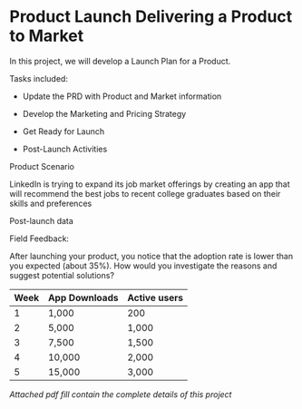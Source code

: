 # Product Launch Delivering a Product to Market


In this project, we will develop a Launch Plan for a Product.

Tasks included:

* Update the PRD with Product and Market information

* Develop the Marketing and Pricing Strategy

* Get Ready for Launch
 
* Post-Launch Activities

Product Scenario

LinkedIn is trying to expand its job market offerings by creating an app that will recommend the best jobs to recent college graduates based on their skills and preferences


Post-launch data

Field Feedback:

After launching your product, you notice that the adoption rate is lower than you expected (about 35%). How would you investigate the reasons and suggest potential solutions?

Week | App Downloads | Active users
-----|---------------|-------------
1	| 1,000	| 200
2	| 5,000	| 1,000
3	| 7,500	| 1,500
4	| 10,000 | 2,000
5	| 15,000 | 3,000


*Attached pdf fill contain the complete details of this project*
